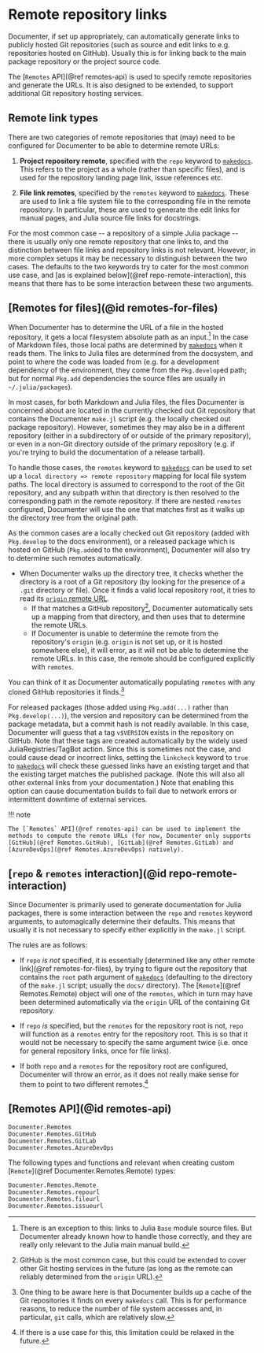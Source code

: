 # Remote repository links

Documenter, if set up appropriately, can automatically generate links to publicly hosted Git repositories (such as source and edit links to e.g. repositories hosted on GitHub).
Usually this is for linking back to the main package repository or the project source code.

The [`Remotes` API](@ref remotes-api) is used to specify remote repositories and generate the URLs.
It is also designed to be extended, to support additional Git repository hosting services.

## Remote link types

There are two categories of remote repositories that (may) need to be configured for Documenter to be able to determine remote URLs:

1. **Project repository remote**, specified with the `repo` keyword to [`makedocs`](@ref).
   This refers to the project as a whole (rather than specific files), and is used for the repository landing page link, issue references etc.

2. **File link remotes**, specified by the `remotes` keyword to [`makedocs`](@ref).
   These are used to link a file system file to the corresponding file in the remote repository.
   In particular, these are used to generate the edit links for manual pages, and Julia source file links for docstrings.

For the most common case -- a repository of a simple Julia package -- there is usually only one remote repository that one links to, and the distinction between file links and repository links is not relevant.
However, in more complex setups it may be necessary to distinguish between the two cases.
The defaults to the two keywords try to cater for the most common use case, and [as is explained below](@ref repo-remote-interaction), this means that there has to be some interaction between these two arguments.

## [Remotes for files](@id remotes-for-files)

When Documenter has to determine the URL of a file in the hosted repository, it gets a local filesystem absolute path as an input.[^1]
In the case of Markdown files, those local paths are determined by [`makedocs`](@ref) when it reads them.
The links to Julia files are determined from the docsystem, and point to where the code was loaded from (e.g. for a development dependency of the environment, they come from the `Pkg.develop`ed path; but for normal `Pkg.add` dependencies the source files are usually in `~/.julia/packages`).

In most cases, for both Markdown and Julia files, the files Documenter is concerned about are located in the currently checked out Git repository that contains the Documenter `make.jl` script (e.g. the locally checked out package repository).
However, sometimes they may also be in a different repository (either in a subdirectory of or outside of the primary repository), or even in a non-Git directory outside of the primary repository (e.g. if you're trying to build the documentation of a release tarball).

To handle those cases, the `remotes` keyword to [`makedocs`](@ref) can be used to set up a `local directory => remote repository` mapping for local file system paths.
The local directory is assumed to correspond to the root of the Git repository, and any subpath within that directory is then resolved to the corresponding path in the remote repository.
If there are nested `remotes` configured, Documenter will use the one that matches first as it walks up the directory tree from the original path.

As the common cases are a locally checked out Git repository (added with `Pkg.develop` to the docs environment), or a released package which is hosted on GitHub (`Pkg.add`ed to the environment), Documenter will also try to determine such remotes automatically.

* When Documenter walks up the directory tree, it checks whether the directory is a root of a Git repository (by looking for the presence of a `.git` directory or file).
  Once it finds a valid local repository root, it tries to read its [`origin` remote URL](https://git-scm.com/book/en/v2/Git-Basics-Working-with-Remotes).
  - If that matches a GitHub repository[^2], Documenter automatically sets up a mapping from that directory, and then uses that to determine the remote URLs.
  - If Documenter is unable to determine the remote from the repository's `origin` (e.g. `origin` is not set up, or it is hosted somewhere else), it will error, as it will not be able to determine the remote URLs.
    In this case, the remote should be configured explicitly with `remotes`.

You can think of it as Documenter automatically populating `remotes` with any cloned GitHub repositories it finds.[^3]

For released packages (those added using `Pkg.add(...)` rather than `Pkg.develop(...)`), the version and repository can be determined from the package metadata, but a commit hash is not readily available.
In this case, Documenter will guess that a tag `v$VERSION` exists in the repository on GitHub.
Note that these tags are created automatically by the widely used JuliaRegistries/TagBot action.
Since this is sometimes not the case, and could cause dead or incorrect links, setting the `linkcheck` keyword to `true` to [`makedocs`](@ref) will check these guessed links have an existing target and that the existing target matches the published package.
(Note this will also all other external links from your documentation.)
Note that enabling this option can cause documentation builds to fail due to network errors or intermittent downtime of external services.

!!! note

    The [`Remotes` API](@ref remotes-api) can be used to implement the methods to compute the remote URLs (for now, Documenter only supports [GitHub](@ref Remotes.GitHub), [GitLab](@ref Remotes.GitLab) and [AzureDevOps](@ref Remotes.AzureDevOps) natively).

[^1]: There is an exception to this: links to Julia `Base` module source files.
      But Documenter already known how to handle those correctly, and they are really only relevant to the Julia main manual build.
[^2]: GitHub is the most common case, but this could be extended to cover other Git hosting services in the future (as long as the remote can reliably determined from the `origin` URL).
[^3]: One thing to be aware here is that Documenter builds up a cache of the Git repositories it finds on every `makedocs` call.
      This is for performance reasons, to reduce the number of file system accesses and, in particular, `git` calls, which are relatively slow.

## [`repo` & `remotes` interaction](@id repo-remote-interaction)

Since Documenter is primarily used to generate documentation for Julia packages, there is some interaction between the `repo` and `remotes` keyword arguments, to automagically determine their defaults.
This means that usually it is not necessary to specify either explicitly in the `make.jl` script.

The rules are as follows:

* If `repo` _is not_ specified, it is essentially [determined like any other remote link](@ref remotes-for-files), by trying to figure out the repository that contains the `root` path argument of [`makedocs`](@ref) (defaulting to the directory of the `make.jl` script; usually the `docs/` directory).
  The [`Remote`](@ref Remotes.Remote) object will one of the `remotes`, which in turn may have been determined automatically via the `origin` URL of the containing Git repository.

* If `repo` _is_ specified, but the `remotes` for the repository root is not, `repo` will function as a `remotes` entry for the repository root.
  This is so that it would not be necessary to specify the same argument twice (i.e. once for general repository links, once for file links).

* If both `repo` and a `remotes` for the repository root are configured, Documenter will throw an error, as it does not really make sense for them to point to two different remotes.[^4]

[^4]: If there is a use case for this, this limitation could be relaxed in the future.

## [Remotes API](@id remotes-api)

```@docs
Documenter.Remotes
Documenter.Remotes.GitHub
Documenter.Remotes.GitLab
Documenter.Remotes.AzureDevOps
```

The following types and functions and relevant when creating custom
[`Remote`](@ref Documenter.Remotes.Remote) types:

```@docs
Documenter.Remotes.Remote
Documenter.Remotes.repourl
Documenter.Remotes.fileurl
Documenter.Remotes.issueurl
```

